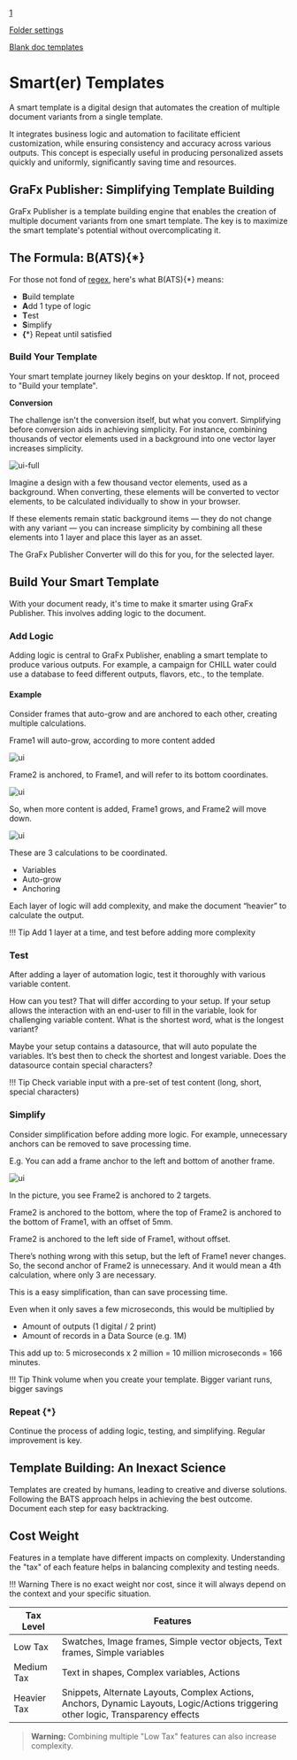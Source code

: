[1](https://chilipublishdocs.atlassian.net/wiki/spaces/CPDOC/pages/1442021405/Smart+er+templates+are+less+complex)

[Folder settings](https://chilipublishdocs.atlassian.net/wiki/spaces/CPDOC/pages/1413921/Library+Settings)

[Blank doc templates](https://chilipublishdocs.atlassian.net/wiki/spaces/CPDOC/pages/1413923/Blank+Doc.+Templates)


# Smart(er) Templates

A smart template is a digital design that automates the creation of multiple document variants from a single template. 

It integrates business logic and automation to facilitate efficient customization, while ensuring consistency and accuracy across various outputs. This concept is especially useful in producing personalized assets quickly and uniformly, significantly saving time and resources.

## GraFx Publisher: Simplifying Template Building

GraFx Publisher is a template building engine that enables the creation of multiple document variants from one smart template. The key is to maximize the smart template's potential without overcomplicating it.

## The Formula: B(ATS){*}

For those not fond of [regex](https://en.wikipedia.org/wiki/Regular_expression), here's what B(ATS){*} means:

- **B**uild template
- **A**dd 1 type of logic
- **T**est
- **S**implify
- **{***} Repeat until satisfied

### Build Your Template

Your smart template journey likely begins on your desktop. If not, proceed to "Build your template".

**Conversion**

The challenge isn't the conversion itself, but what you convert. Simplifying before conversion aids in achieving simplicity. For instance, combining thousands of vector elements used in a background into one vector layer increases simplicity.

![ui-full](1.png)

Imagine a design with a few thousand vector elements, used as a background. When converting, these elements will be converted to vector elements, to be calculated individually to show in your browser.

If these elements remain static background items — they do not change with any variant — you can increase simplicity by combining all these elements into 1 layer and place this layer as an asset.

The GraFx Publisher Converter will do this for you, for the selected layer.

## Build Your Smart Template

With your document ready, it's time to make it smarter using GraFx Publisher. This involves adding logic to the document.

### Add Logic

Adding logic is central to GraFx Publisher, enabling a smart template to produce various outputs. For example, a campaign for CHILL water could use a database to feed different outputs, flavors, etc., to the template.

#### Example

Consider frames that auto-grow and are anchored to each other, creating multiple calculations.

Frame1 will auto-grow, according to more content added

![ui](2.png)

Frame2 is anchored, to Frame1, and will refer to its bottom coordinates.

![ui](3.png)

So, when more content is added, Frame1 grows, and Frame2 will move down.

![ui](4.gif)

These are 3 calculations to be coordinated.

- Variables
- Auto-grow
- Anchoring

Each layer of logic will add complexity, and make the document “heavier” to calculate the output.

!!! Tip
	Add 1 layer at a time, and test before adding more complexity



### Test

After adding a layer of automation logic, test it thoroughly with various variable content.

How can you test? That will differ according to your setup. If your setup allows the interaction with an end-user to fill in the variable, look for challenging variable content. What is the shortest word, what is the longest variant?

Maybe your setup contains a datasource, that will auto populate the variables. It’s best then to check the shortest and longest variable. Does the datasource contain special characters?

!!! Tip
	Check variable input with a pre-set of test content (long, short, special characters)

### Simplify

Consider simplification before adding more logic. For example, unnecessary anchors can be removed to save processing time.

E.g. You can add a frame anchor to the left and bottom of another frame. 

![ui](5.png)

In the picture, you see Frame2 is anchored to 2 targets.

Frame2 is anchored to the bottom, where the top of Frame2 is anchored to the bottom of Frame1, with an offset of 5mm.

Frame2 is anchored to the left side of Frame1, without offset.

There’s nothing wrong with this setup, but the left of Frame1 never changes. So, the second anchor of Frame2 is unnecessary. And it would mean a 4th calculation, where only 3 are necessary.

This is a easy simplification, than can save processing time. 

Even when it only saves a few microseconds, this would be multiplied by 

- Amount of outputs (1 digital / 2 print)
- Amount of records in a Data Source (e.g. 1M)

This add up to: 5 microseconds x 2 million = 10 million microseconds = 166 minutes.

!!! Tip
	Think volume when you create your template. Bigger variant runs, bigger savings

### Repeat {*}

Continue the process of adding logic, testing, and simplifying. Regular improvement is key.

## Template Building: An Inexact Science

Templates are created by humans, leading to creative and diverse solutions. Following the BATS approach helps in achieving the best outcome. Document each step for easy backtracking.

## Cost Weight

Features in a template have different impacts on complexity. Understanding the "tax" of each feature helps in balancing complexity and testing needs.

!!! Warning
	There is no exact weight nor cost, since it will always depend on the context and your specific situation.

| Tax Level       | Features |
|-----------------|----------|
| Low Tax         | Swatches, Image frames, Simple vector objects, Text frames, Simple variables |
| Medium Tax      | Text in shapes, Complex variables, Actions |
| Heavier Tax     | Snippets, Alternate Layouts, Complex Actions, Anchors, Dynamic Layouts, Logic/Actions triggering other logic, Transparency effects |

> **Warning:** Combining multiple "Low Tax" features can also increase complexity.
